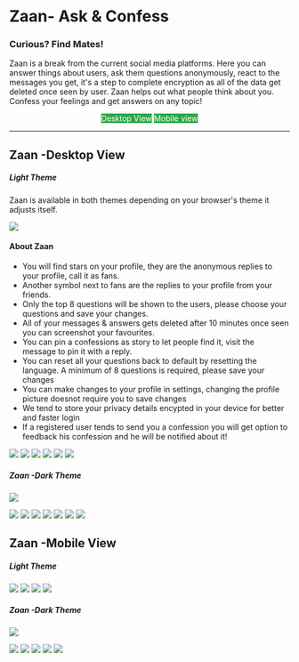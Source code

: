 # Zaan- Ask & Confess
### Curious? Find Mates!
<p>
    Zaan is a break from the current social media platforms. Here you can answer things about users, ask them questions anonymously, react to the messages you get, it's a step to complete encryption as all of the data get deleted once seen by user. Zaan helps
    out what people think about you. Confess your feelings and get answers on any topic!
</p>
<center>
<a style ="background: #28a745; color : #fff; padding 5px;  text-decoration: none;" href="#desktop">Desktop View</a>
<a  style ="background: #28a745; color : #fff; padding 5px;  text-decoration: none;" href="#mobile">Mobile view</a>
</center>

<hr>

<p id="desktop">
    <h2>Zaan -Desktop View</h2>
    <h5>Light Theme</h5>
    <p> Zaan is available in both themes depending on your browser's theme it adjusts itself.</p>
    <img src="/assets/img/ss/desk/1.png">
</p>
<p>
    <h4>About Zaan</h4>
    <ul>
        <li> You will find stars on your profile, they are the anonymous replies to your profile, call it as fans.</li>
        <li> Another symbol next to fans are the replies to your profile from your friends.</li>
        <li> Only the top 8 questions will be shown to the users, please choose your questions and save your changes. </li>
        <li> All of your messages & answers gets deleted after 10 minutes once seen you can screenshot your favourites. </li>
        <li>You can pin a confessions as story to let people find it, visit the message to pin it with a reply. </li>
        <li> You can reset all your questions back to default by resetting the language. A minimum of 8 questions is required, please save your changes </li>
        <li> You can make changes to your profile in settings, changing the profile picture doesnot require you to save changes </li>
        <li> We tend to store your privacy details encypted in your device for better and faster login </li>
        <li> If a registered user tends to send you a confession you will get option to feedback his confession and he will be notified about it! </li>
    </ul>
</p>
<img src="/assets/img/ss/desk/2.png">
<img src="/assets/img/ss/desk/3.png">
<img src="/assets/img/ss/desk/4.png">
<img src="/assets/img/ss/desk/5.png">
<img src="/assets/img/ss/desk/6.png">
<img src="/assets/img/ss/desk/7.png">
<p>
    <h5>Zaan -Dark Theme</h5>
    <img src="/assets/img/ss/desk/8.png">
</p>
<img src="/assets/img/ss/desk/8.png">
<img src="/assets/img/ss/desk/9.png">
<img src="/assets/img/ss/desk/10.png">
<img src="/assets/img/ss/desk/11.png">
<img src="/assets/img/ss/desk/12.png">
<img src="/assets/img/ss/desk/13.png">
<img src="/assets/img/ss/desk/14.png">

<p id="mobile">
    <h2>Zaan -Mobile View</h2>
    <h5>Light Theme</h5>
</p>

<img src="/assets/img/ss/mob/3.png">
<img src="/assets/img/ss/mob/4.png">
<img src="/assets/img/ss/mob/5.png">
<img src="/assets/img/ss/mob/6.png">
<p>
    <h5>Zaan -Dark Theme</h5>
    <img src="/assets/img/ss/mob/7.png">
</p>
<img src="/assets/img/ss/mob/1.png">
<img src="/assets/img/ss/mob/2.png">
<img src="/assets/img/ss/mob/8.png">
<img src="/assets/img/ss/mob/9.png">
<img src="/assets/img/ss/mob/10.png">
